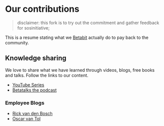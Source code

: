 # Our contributions

> disclaimer: this fork is to try out the commitment and gather feedback for sosinitiative;

This is a resume stating what we [Betabit](https://www.betabit.nl) actually do to pay back to the community.

## Knowledge sharing
We love to share what we have learned through videos, blogs, free books and talks. Follow the links to our content.

- [YouTube Series](https://www.youtube.com/watch?v=WlTc7oGLK-g&list=PLCLCtgDNNiJR_LDx6RT8X50VrKAH3_49B)
- [Betatalks the podcast](https://podcast.betatalks.nl/)

### Employee Blogs 
- [Rick van den Bosch](https://www.rickvandenbosch.net/)
- [Oscar van Tol](https://dev.to/oscarvantol)

<!-- ## Our Open Source projects
These are the current projects we share with the world.
- [project1]()
- [project2]() -->

<!-- ## Our contributions
We contributed to the following projects and documentation.
- [project1]()

## Sponsorships
We support the following projects, maintainers and events by sponsoring them with funds, resources or free services. 
- [project1]()
- [maintainer1]()
- [event1]() -->

